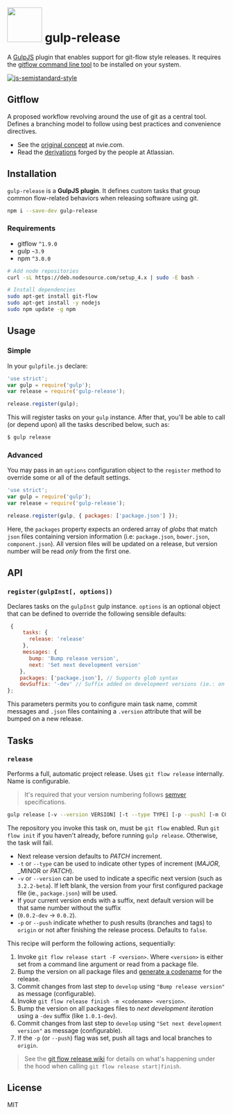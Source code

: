 # <img src="https://www.dropbox.com/s/tbm0ulwypyfcppi/gulp-gitflow.png?raw=1" width="80" height="80"> gulp-release
A [GulpJS](https://github.com/gulpjs) plugin that enables support for git-flow style releases. It requires the [gitflow command line tool](https://github.com/petervanderdoes/gitflow-avh) to be installed on your system.

[![js-semistandard-style](https://cdn.rawgit.com/flet/semistandard/master/badge.svg)](https://github.com/Flet/semistandard)

## Gitflow
A proposed workflow revolving around the use of git as a central tool. Defines a branching model to follow using best practices and convenience directives.
- See the [original concept](http://nvie.com/posts/a-successful-git-branching-model/) at nvie.com.
- Read the [derivations](https://www.atlassian.com/git/tutorials/comparing-workflows/gitflow-workflow) forged by the people at Atlassian.

## Installation
`gulp-release` is a **GulpJS plugin**. It defines custom tasks that group common flow-related behaviors when releasing software using git.

```bash
npm i --save-dev gulp-release
```

### Requirements
- gitflow `^1.9.0`
- gulp `~3.9`
- npm `^3.0.0`

```bash
# Add node repositories
curl -sL https://deb.nodesource.com/setup_4.x | sudo -E bash -

# Install dependencies
sudo apt-get install git-flow
sudo apt-get install -y nodejs
sudo npm update -g npm
```

## Usage
### Simple
In your `gulpfile.js` declare:

```javascript
'use strict';
var gulp = require('gulp');
var release = require('gulp-release');

release.register(gulp);
```

This will register tasks on your `gulp` instance. After that, you'll be able to call (or depend upon) all the tasks described below, such as:

```bash
$ gulp release
```

### Advanced
You may pass in an `options` configuration object to the `register` method to override some or all of the default settings.

```javascript
'use strict';
var gulp = require('gulp');
var release = require('gulp-release');

release.register(gulp, { packages: ['package.json'] });
```

Here, the `packages` property expects an ordered array of _globs_ that match `json` files containing version information (i.e: `package.json`, `bower.json`, `component.json`). All version files will be updated on a release, but version number will be read _only_ from the first one.

## API
### `register(gulpInst[, options])`
Declares tasks on the `gulpInst` gulp instance. `options` is an optional object that can be defined to override the following sensible defaults:

```javascript
 {
     tasks: {
       release: 'release'
     },
     messages: {
       bump: 'Bump release version',
       next: 'Set next development version'
    },
    packages: ['package.json'], // Supports glob syntax
    devSuffix: '-dev' // Suffix added on development versions (ie.: on `develop` branch)
};
```

This parameters permits you to configure main task name, commit messages and `.json` files containing a `.version` attribute that will be bumped on a new release.

## Tasks
### `release`
Performs a full, automatic project release. Uses `git flow release` internally. Name is configurable.

> It's required that your version numbering follows [semver](http://semver.org/) specifications.

```bash
gulp release [-v --version VERSION] [-t --type TYPE] [-p --push] [-m CODENAME]
```

The repository you invoke this task on, must be `git flow` enabled. Run `git flow init` if you haven't already, before running `gulp release`. Otherwise, the task will fail.

- Next release version defaults to _PATCH_ increment.
- `-t` or `--type` can be used to indicate other types of increment (_MAJOR_, _MINOR or _PATCH_).
- `-v` or `--version` can be used to indicate a specific next version (such as `3.2.2-beta`). If left blank, the version from your first configured package file (ie., `package.json`) will be used.
- If your current version ends with a suffix, next default version will be that same number without the suffix
- (`0.0.2-dev` -> `0.0.2`).
- `-p` or `--push` indicate whether to push results (branches and tags) to `origin` or not after finishing the release process. Defaults to `false`.

This recipe will perform the following actions, sequentially:

1. Invoke `git flow release start -F <version>`. Where `<version>` is either set from a command line argument or read from a package file.
2. Bump the version on all package files and [generate a codename](https://www.npmjs.com/package/gulp-codename) for the release.
3. Commit changes from last step to `develop` using `"Bump release version"` as message (configurable).
4. Invoke `git flow release finish -m <codename> <version>`.
5. Bump the version on all packages files to _next development iteration_ using a `-dev` suffix (like `1.0.1-dev`).
6. Commit changes from last step to `develop` using `"Set next development version"` as message (configurable).
7. If the `-p` (or `--push`) flag was set, push all tags and local branches to `origin`.

> See the [git flow release wiki](https://github.com/petervanderdoes/gitflow-avh/wiki/Reference:-git-flow-release#reference----git-flow-release) for details on what's happening under the hood when calling `git flow release start|finish`.

## License
MIT

